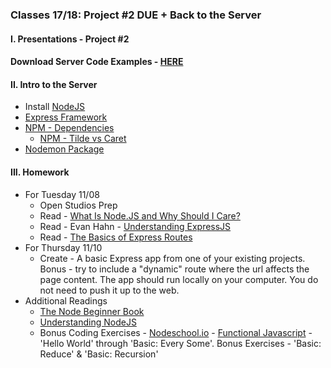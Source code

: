 ### Classes 17/18: Project #2 DUE + Back to the Server

#### I. Presentations - Project #2

#### Download Server Code Examples - [HERE](https://dl.dropboxusercontent.com/u/9648298/Node_Express_Examples.zip)

#### II. Intro to the Server
* Install [NodeJS](http://nodejs.org/)
* [Express Framework](http://expressjs.com/)
* [NPM - Dependencies](https://www.npmjs.org/doc/files/package.json.html#dependencies)
	* [NPM - Tilde vs Caret](http://stackoverflow.com/questions/22343224/difference-between-tilde-and-caret-in-package-json)
* [Nodemon Package](http://nodemon.io/)

#### III. Homework
* For Tuesday 11/08
	* Open Studios Prep  
  * Read - [What Is Node.JS and Why Should I Care?](http://www.makeuseof.com/tag/what-is-node-js-and-why-should-i-care-web-development/)
  * Read - Evan Hahn - [Understanding ExpressJS](http://evanhahn.com/understanding-express/)
  * Read - [The Basics of Express Routes](http://flippinawesome.org/2014/04/07/the-basics-of-express-routes/)
* For Thursday 11/10
	* Create - A basic Express app from one of your existing projects. Bonus - try to include a "dynamic" route where the url affects the page content. The app should run locally on your computer. You do not need to push it up to the web.
* Additional Readings
	* [The Node Beginner Book](http://www.nodebeginner.org/)
	* [Understanding NodeJS](http://debuggable.com/posts/understanding-node-js:4bd98440-45e4-4a9a-8ef7-0f7ecbdd56cb)
	* Bonus Coding Exercises - [Nodeschool.io](http://nodeschool.io/) - [Functional Javascript](https://github.com/timoxley/functional-javascript-workshop) - 'Hello World' through 'Basic: Every Some'. Bonus Exercises - 'Basic: Reduce' & 'Basic: Recursion'